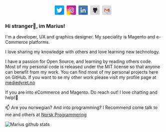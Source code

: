 <p align='center'>
<a href="https://twitter.com/mariuskboe"><img height="30" src="https://github.com/kmoberg/kmoberg/blob/master/icons/twitter.png?raw=true"></a>&nbsp;
<a href="https://instagram.com/mawhface"><img height="30" src="https://github.com/kmoberg/kmoberg/blob/master/icons/instagram.png?raw=true"></a>&nbsp;
<a href="https://linkedin.com/in/mariusboe"><img height="30" src="https://github.com/kmoberg/kmoberg/blob/master/icons/linkedin.png?raw=true"></a>&nbsp;
<a href="https://github.com/mariusboe"><img height="30" src="https://github.com/kmoberg/kmoberg/blob/master/icons/github.png?raw=true"></a>&nbsp;
<a href="mailto:marius@mediedyret.no"><img height="30" src="https://github.com/kmoberg/kmoberg/blob/master/icons/email.png?raw=true"></a>&nbsp;
</p>


### Hi stranger🤘, im Marius!

I'm a developer, UX and graphics designer.
My speciality is Magento and e-Commerce platforms.

I love sharing my knowledge with others and love learning new technology.

I have a passion for Open Source, and learning by reading others code. Most of my personal code is released under the MIT license so that anyone can benefit from my work. You can find most of my personal projects here on GitHub. If you want to se my other work please visit my profile page at [mediedyret.no](mediedyret.no)

If you are into eCommerce and Magento. Do reach out! I love chatting and help!🎉



📫
Are you norwegian? And into programming? I Recommend come talk to me and others at [Norsk Programmering](https://discord.gg/z5TXt2J)


![Marius github stats](https://github-readme-stats.vercel.app/api?username=mariusboe&show_icons=true)
